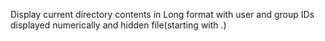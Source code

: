 Display current directory contents in Long format with user and group IDs displayed numerically and hidden file(starting with .)
